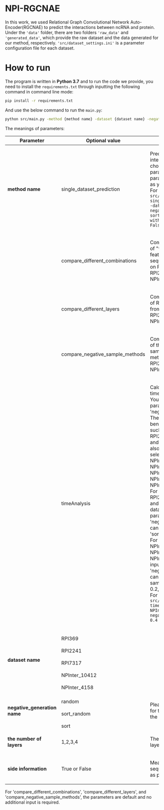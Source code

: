 # NPI-RGCNAE
  In this work, we used Relational Graph Convolutional 		Network Auto-Encoder(RGCNAE) to predict the interactions between ncRNA and protein.
  Under the `'data'` folder, there are two folders `'raw_data'` and `'generated_data'`, which provide the raw dataset and the data generated for our method, respectively.
  `'src/dataset_settings.ini'` is a parameter configuration file for each dataset.
# How to run
The program is written in **Python 3.7** and to run the code we provide, you need to install the `requirements.txt` through inputting the following command in command line mode:

```bash
pip install -r requirements.txt 
```

And use the below command to run the `main.py`:

```bash
python src/main.py -method {method name} -dataset {dataset name} -negative_random_sample {negative generation name} -layers {the number of layers} -with_side_information {side information}
```
The meanings of parameters: 

|  Parameter | Optional value |Meaning|
|--|--|--|
| **method name** | single_dataset_prediction |<p align="left">Predict ncRNA-protein interactions on a dataset chosed by the dataset parameter. Other parameters are the same as your input.<br> For example,`python src/main.py -method single_dataset_prediction -dataset RPI369  -negative_random_sample sort -layers 1 -with_side_information False`</p>|
| |compare_different_combinations|<p align="left">Compare the performance of "with sequence-based features" and "without sequence-based method" on RPI369, RPI2241,RPI7317 and NPInter10412.</p>|
| |compare_different_layers |<p align="left">Compare the performance of R-GCN layers varying from 1 to 4 on RPI369, RPI2241,RPI7317 and NPInter10412.</p>
| |compare_negative_sample_methods |<p align="left">Compare the performance of three different negative sample generation methods on RPI369, RPI2241,RPI7317 and NPInter10412.</p>
| |timeAnalysis|<p align="left">Calculate the runnning time on different datasets. You only need to enter two parameters, 'dataset' and 'negative_random_sample'. <br>The 'dataset' can be benchmarking datasets, such as  RPI7317, RPI369, RPI2241, NPInter_4158 and NPInter_10412. It can also be datasets randomly selected from the NPInter10412, such as NPInter_10412_0.2,   NPInter_10412_0.4, NPInter_10412_0.6, and NPInter_10412_0.8. <br>For RPI7317, RPI369, RPI2241, NPInter_4158 and NPInter_10412 datasets, the input parameter 'negative_random_sample' can be 'sort', 'sort_random', 'random'. <br>For NPInter_10412_0.2, NPInter_10412_0.4, NPInter_10412_0.6, and NPInter_10412_0.8, the input parameter 'negative_random_sample' can be the randomly sampling proportion, 0.2,0.4,0.6, and 0.8.<br>For example,`python src/main.py -method timeAnalysis -dataset  NPInter_10412_0.4 -negative_random_sample 0.4`</p>
|**dataset name** |	<br>RPI369</br> 	<br>RPI2241</br> 	<br>RPI7317</br><br> NPInter_10412</br><br> NPInter_4158</br> |
|**negative_generation name** |<br>random</br><br>sort_random</br><br>sort</br>|<p align="left">Please refer to our paper for the specific meaning of the above parameters.</p> 
|**the number of layers** |1,2,3,4|<p align="left">The number of R-GCN layers.</p>
|**side information**|True or False|<p align="left">Means whether use sequence-based features as part of the node feature.</p>

For 'compare_different_combinations', 'compare_different_layers', and 'compare_negative_sample_methods', the parameters are default and no additional input is required.




